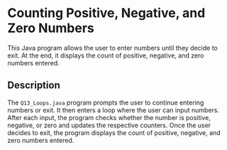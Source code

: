 # Counting Positive, Negative, and Zero Numbers

This Java program allows the user to enter numbers until they decide to exit. At the end, it displays the count of positive, negative, and zero numbers entered.

## Description

The `Q13_Loops.java` program prompts the user to continue entering numbers or exit. It then enters a loop where the user can input numbers. After each input, the program checks whether the number is positive, negative, or zero and updates the respective counters. Once the user decides to exit, the program displays the count of positive, negative, and zero numbers entered.
